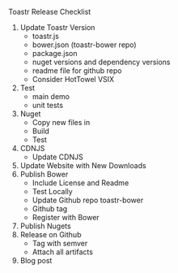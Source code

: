 Toastr Release Checklist

1. Update Toastr Version
	* toastr.js
	* bower.json (toastr-bower repo)
	* package.json
	* nuget versions and dependency versions
	* readme file for github repo
	* Consider HotTowel VSIX
2. Test 
	* main demo
	* unit tests
3. Nuget
	* Copy new files in
	* Build
	* Test 
4. CDNJS
	* Update CDNJS
5. Update Website with New Downloads
6. Publish Bower 
	* Include License and Readme
	* Test Locally
	* Update Github repo toastr-bower
	* Github tag
	* Register with Bower
7. Publish Nugets
8. Release on Github
	* Tag with semver
	* Attach all artifacts
9. Blog post